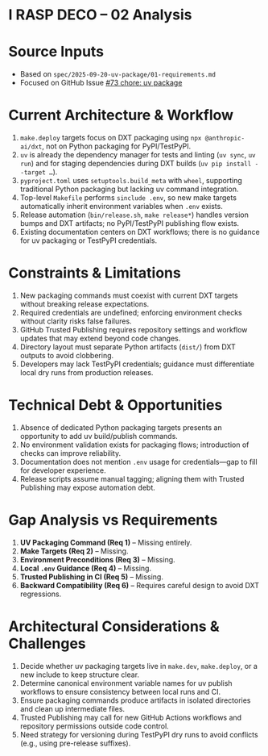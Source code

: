 <!-- markdownlint-disable MD013 MD025 -->
# I RASP DECO – 02 Analysis

# Source Inputs

- Based on `spec/2025-09-20-uv-package/01-requirements.md`
- Focused on GitHub Issue [#73 chore: uv package](https://github.com/quiltdata/quilt-mcp-server/issues/73)

# Current Architecture & Workflow

1. `make.deploy` targets focus on DXT packaging using `npx @anthropic-ai/dxt`, not on Python packaging for PyPI/TestPyPI.
2. `uv` is already the dependency manager for tests and linting (`uv sync`, `uv run`) and for staging dependencies during DXT builds (`uv pip install --target …`).
3. `pyproject.toml` uses `setuptools.build_meta` with `wheel`, supporting traditional Python packaging but lacking uv command integration.
4. Top-level `Makefile` performs `sinclude .env`, so new make targets automatically inherit environment variables when `.env` exists.
5. Release automation (`bin/release.sh`, `make release*`) handles version bumps and DXT artifacts; no PyPI/TestPyPI publishing flow exists.
6. Existing documentation centers on DXT workflows; there is no guidance for uv packaging or TestPyPI credentials.

# Constraints & Limitations

1. New packaging commands must coexist with current DXT targets without breaking release expectations.
2. Required credentials are undefined; enforcing environment checks without clarity risks false failures.
3. GitHub Trusted Publishing requires repository settings and workflow updates that may extend beyond code changes.
4. Directory layout must separate Python artifacts (`dist/`) from DXT outputs to avoid clobbering.
5. Developers may lack TestPyPI credentials; guidance must differentiate local dry runs from production releases.

# Technical Debt & Opportunities

1. Absence of dedicated Python packaging targets presents an opportunity to add uv build/publish commands.
2. No environment validation exists for packaging flows; introduction of checks can improve reliability.
3. Documentation does not mention `.env` usage for credentials—gap to fill for developer experience.
4. Release scripts assume manual tagging; aligning them with Trusted Publishing may expose automation debt.

# Gap Analysis vs Requirements

1. **UV Packaging Command (Req 1)** – Missing entirely.
2. **Make Targets (Req 2)** – Missing.
3. **Environment Preconditions (Req 3)** – Missing.
4. **Local `.env` Guidance (Req 4)** – Missing.
5. **Trusted Publishing in CI (Req 5)** – Missing.
6. **Backward Compatibility (Req 6)** – Requires careful design to avoid DXT regressions.

# Architectural Considerations & Challenges

1. Decide whether uv packaging targets live in `make.dev`, `make.deploy`, or a new include to keep structure clear.
2. Determine canonical environment variable names for uv publish workflows to ensure consistency between local runs and CI.
3. Ensure packaging commands produce artifacts in isolated directories and clean up intermediate files.
4. Trusted Publishing may call for new GitHub Actions workflows and repository permissions outside code control.
5. Need strategy for versioning during TestPyPI dry runs to avoid conflicts (e.g., using pre-release suffixes).
